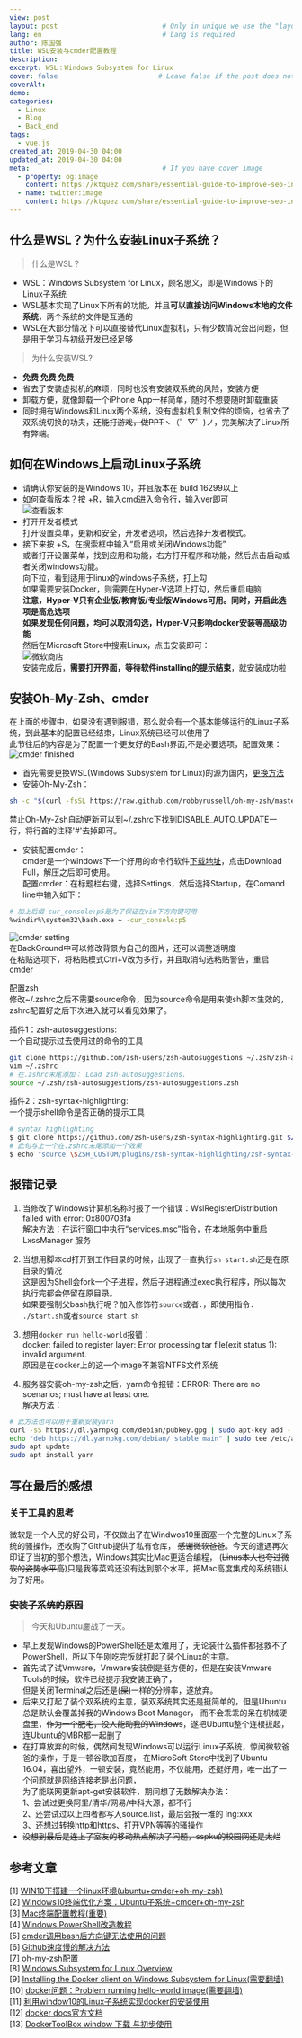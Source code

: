 ```yaml
---
view: post
layout: post                          # Only in unique we use the "layout: post"
lang: en                              # Lang is required
author: 陈国强
title: WSL安装与cmder配置教程
description:
excerpt: WSL：Windows Subsystem for Linux
cover: false                         # Leave false if the post does not have cover image, if there is set to true
coverAlt:
demo:
categories:
  - Linux
  - Blog
  - Back_end
tags:
  - vue.js
created_at: 2019-04-30 04:00
updated_at: 2019-04-30 04:00
meta:                                 # If you have cover image
  - property: og:image
    content: https://ktquez.com/share/essential-guide-to-improve-seo-in-single-page-application-vuejs.png  
  - name: twitter:image
    content: https://ktquez.com/share/essential-guide-to-improve-seo-in-single-page-application-vuejs.png  
---
```


## 什么是WSL？为什么安装Linux子系统？

> 什么是WSL？
+ WSL：Windows Subsystem for Linux，顾名思义，即是Windows下的Linux子系统  
+ WSL基本实现了Linux下所有的功能，并且**可以直接访问Windows本地的文件系统**，两个系统的文件是互通的  
+ WSL在大部分情况下可以直接替代Linux虚拟机，只有少数情况会出问题，但是用于学习与初级开发已经足够
> 为什么安装WSL?  
+ **免费 免费 免费**  
+ 省去了安装虚拟机的麻烦，同时也没有安装双系统的风险，安装方便  
+ 卸载方便，就像卸载一个iPhone App一样简单，随时不想要随时卸载重装  
+ 同时拥有Windows和Linux两个系统，没有虚拟机复制文件的烦恼，也省去了双系统切换的功夫，~~还能打游戏，做PPT~~ヽ（゜▽゜)ノ，完美解决了Linux所有弊端。  

## 如何在Windows上启动Linux子系统

+ 请确认你安装的是Windows 10，并且版本在 build 16299以上  
+ 如何查看版本？按   <i class="fab fa-windows"></i>+R，输入cmd进入命令行，输入ver即可  
![查看版本](../img/windows-version.png)  
+ 打开开发者模式  
打开设置菜单，更新和安全，开发者选项，然后选择开发者模式。  
+ 接下来按   <i class="fab fa-windows"></i>+S，在搜索框中输入“启用或关闭Windows功能”  
或者打开设置菜单，找到应用和功能，右方打开程序和功能，然后点击启动或者关闭windows功能。  
向下拉，看到适用于linux的windows子系统，打上勾  
如果需要安装Docker，则需要在Hyper-V选项上打勾，然后重启电脑  
**注意，Hyper-V只有企业版/教育版/专业版Windows可用。同时，开启此选项是高危选项  
如果发现任何问题，均可以取消勾选，Hyper-V只影响docker安装等高级功能**  
然后在Microsoft Store中搜索Linux，点击安装即可：  
![微软商店](../img/MSstore.png)  
安装完成后，**需要打开界面，等待软件installing的提示结束**，就安装成功啦  <i class="fas fa-grin-wink"></i>

## 安装Oh-My-Zsh、cmder  

在上面的步骤中，如果没有遇到报错，那么就会有一个基本能够运行的Linux子系统，到此基本的配置已经结束，Linux系统已经可以使用了  
此节往后的内容是为了配置一个更友好的Bash界面,不是必要选项，配置效果：  
![cmder finished](../img/cmder.png)  
+ 首先需要更换WSL(Windows Subsystem for Linux)的源为国内，[更换方法](https://blog.csdn.net/qq_35451572/article/details/79516563)  
+ 安装Oh-My-Zsh：  
```bash
sh -c "$(curl -fsSL https://raw.github.com/robbyrussell/oh-my-zsh/master/tools/install.sh)" 
```
禁止Oh-My-Zsh自动更新可以到~/.zshrc下找到DISABLE_AUTO_UPDATE一行，将行首的注释'#'去掉即可。  

+ 安装配置cmder：  
cmder是一个windows下一个好用的命令行软件[下载地址](https://cmder.net/)，点击Download Full，解压之后即可使用。  
配置cmder：在标题栏右键，选择Settings，然后选择Startup，在Comand line中输入如下：  
```bash
# 加上后缀-cur_console:p5是为了保证在vim下方向键可用
%windir%\system32\bash.exe ~ -cur_console:p5
```
![cmder setting](../img/cmder_setting.png)  
在BackGround中可以修改背景为自己的图片，还可以调整透明度  
在粘贴选项下，将粘贴模式Ctrl+V改为多行，并且取消勾选粘贴警告，重启cmder   

配置zsh  
修改~/.zshrc之后不需要source命令，因为source命令是用来使sh脚本生效的，zshrc配置好之后下次进入就可以看见效果了。  

插件1：zsh-autosuggestions:  
一个自动提示过去使用过的命令的工具  
```bash
git clone https://github.com/zsh-users/zsh-autosuggestions ~/.zsh/zsh-autosuggestions
vim ~/.zshrc
# 在.zshrc末尾添加： Load zsh-autosuggestions.
source ~/.zsh/zsh-autosuggestions/zsh-autosuggestions.zsh
```

插件2：zsh-syntax-highlighting:  
一个提示shell命令是否正确的提示工具  
```bash
# syntax highlighting
$ git clone https://github.com/zsh-users/zsh-syntax-highlighting.git $ZSH_CUSTOM/plugins/zsh-syntax-highlighting
# 此句与上一个在.zshrc末尾添加一个效果
$ echo "source \$ZSH_CUSTOM/plugins/zsh-syntax-highlighting/zsh-syntax-highlighting.zsh" >> ${ZDOTDIR:-$HOME}/.zshrc
```

## 报错记录

1. 当修改了Windows计算机名称时报了一个错误：WslRegisterDistribution failed with error: 0x800703fa  
解决方法：在运行窗口中执行“services.msc”指令，在本地服务中重启 LxssManager 服务 

2. 当想用脚本cd打开到工作目录的时候，出现了一直执行`sh start.sh`还是在原目录的情况  
这是因为Shell会fork一个子进程，然后子进程通过exec执行程序，所以每次执行完都会停留在原目录。  
如果要强制父bash执行呢？加入修饰符`source`或者`.`，即使用指令`. ./start.sh`或者`source start.sh`  

3. 想用`docker run hello-world`报错：  
docker: failed to register layer: Error processing tar file(exit status 1): invalid argument.  
原因是在docker上的这一个image不兼容NTFS文件系统  

4. 服务器安装oh-my-zsh之后，yarn命令报错：ERROR: There are no scenarios; must have at least one.  
解决方法：  
```bash
# 此方法也可以用于重新安装yarn
curl -sS https://dl.yarnpkg.com/debian/pubkey.gpg | sudo apt-key add -
echo "deb https://dl.yarnpkg.com/debian/ stable main" | sudo tee /etc/apt/sources.list.d/yarn.list
sudo apt update
sudo apt install yarn
```
## 写在最后的感想  
### 关于工具的思考    
微软是一个人民的好公司，不仅做出了在Windwos10里面塞一个完整的Linux子系统的骚操作，还收购了Github提供了私有仓库，
~~感谢微软爸爸~~。今天的遭遇再次印证了当初的那个想法，Windows其实比Mac更适合编程，
(~~Linus本人也夸过微软的姿势水平高~~)只是我等菜鸡还没有达到那个水平，把Mac高度集成的系统错认为了好用。
### ~~安装子系统的原因~~   
> 今天和Ubuntu鏖战了一天。
+ 早上发现Windows的PowerShell还是太难用了，无论装什么插件都拯救不了PowerShell，所以下午刚吃完饭就打起了装个Linux的主意。  
+ 首先试了试Vmware，Vmware安装倒是挺方便的，但是在安装Vmware Tools的时候，软件已经提示我安装正确了，  
但是关闭Terminal之后还是(~~屎~~)一样的分辨率，遂放弃。
+ 后来又打起了装个双系统的主意，装双系统其实还是挺简单的，但是Ubuntu总是默认会覆盖掉我的Windows Boot Manager，
而不会乖乖的呆在机械硬盘里，~~作为一个肥宅，没人能动我的Windows~~，遂把Ubuntu整个连根拔起，连Ubuntu的MBR都一起删了  
+ 在打算放弃的时候，偶然间发现Windows可以运行Linux子系统，惊闻微软爸爸的操作，于是一顿谷歌加百度，
在MicroSoft Store中找到了Ubuntu 16.04，喜出望外，一顿安装，竟然能用，不仅能用，还挺好用，唯一出了一个问题就是网络连接老是出问题，  
为了能联网更新apt-get安装软件，期间想了无数解决办法：  
1、尝试过更换阿里/清华/网易/中科大源，都不行  
2、还尝试过以上四者都写入source.list，最后会报一堆的 Ing:xxx  
3、还想过转换http和https、打开VPN等等的骚操作  
+ ~~没想到最后是连上了室友的移动热点解决了问题，sspku的校园网还是太烂~~  

## 参考文章  
[1] [WIN10下搭建一个linux环境(ubuntu+cmder+oh-my-zsh)](https://blog.csdn.net/lissettecarlr/article/details/81040750)  
[2] [Windows10终端优化方案：Ubuntu子系统+cmder+oh-my-zsh](https://zhuanlan.zhihu.com/p/34152045)  
[3] [Mac终端配置教程(重要)](https://wyydsb.xin/other/terminal.html)  
[4] [Windows PowerShell改造教程](https://zhuanlan.zhihu.com/p/56808199)  
[5] [cmder调用bash后方向键无法使用的问题](https://www.zhihu.com/question/57653031)  
[6] [Github速度慢的解决方法](https://blog.csdn.net/DlMmU/article/details/79562021)  
[7] [oh-my-zsh配置](https://www.jianshu.com/p/0f3dcec21a97)  
[8] [Windows Subsystem for Linux Overview](https://blogs.msdn.microsoft.com/wsl/2016/04/22/windows-subsystem-for-linux-overview/)  
[9] [Installing the Docker client on Windows Subsystem for Linux(需要翻墙)](https://medium.com/@sebagomez/installing-the-docker-client-on-ubuntus-windows-subsystem-for-linux-612b392a44c4)  
[10] [docker问题：Problem running hello-world image(需要翻墙)](https://www.reddit.com/r/docker/comments/7vxhdu/problem_running_helloworld_image/)  
[11] [利用window10的Linux子系统实现docker的安装使用](https://www.jianshu.com/p/d1b2b4240256)  
[12] [docker docs官方文档](https://docs.docker.com/)  
[13] [DockerToolBox window 下载 与初步使用](https://blog.csdn.net/qq_35568099/article/details/80359824)  

